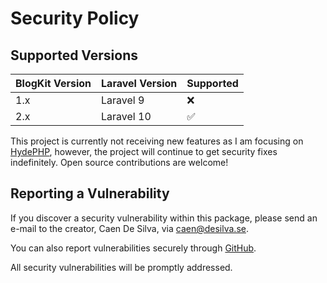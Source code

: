# Security Policy

## Supported Versions

| BlogKit Version | Laravel Version | Supported          |
| --------------- | --------------- | ------------------ |
| 1.x             | Laravel 9       | :x:                |
| 2.x             | Laravel 10      | :white_check_mark: |

This project is currently not receiving new features as I am focusing on [HydePHP](https://github.com/hydephp/hyde),
however, the project will continue to get security fixes indefinitely. Open source contributions are welcome!

## Reporting a Vulnerability


If you discover a security vulnerability within this package, please send an e-mail to the creator, Caen De Silva, via caen@desilva.se.

You can also report vulnerabilities securely through [GitHub](https://github.com/caendesilva/laravel-blogkit/security/advisories/new).

All security vulnerabilities will be promptly addressed.

